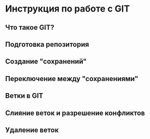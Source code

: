 # Инструкция по работе с GIT

## Что такое GIT?

## Подготовка репозитория

## Создание "сохранений"

## Переключение между "сохранениями"

Ветки в GIT
-----------------
Слияние веток и разрешение конфликтов
----------------------------------------
Удаление веток
---------------------